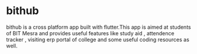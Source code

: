 # bithub
bithub is a cross platform app built with flutter.This app is aimed at students of BIT Mesra and provides useful features like study aid , attendence tracker , visiting erp portal of college and some useful coding resources as well.
